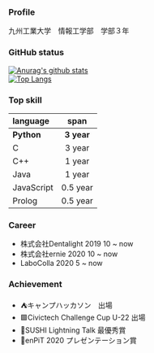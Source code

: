 ### Profile
九州工業大学　情報工学部　学部３年

### GitHub status
[![Anurag's github stats](https://github-readme-stats.vercel.app/api?username=IAMKOTARO)](https://github.com/anuraghazra/github-readme-stats)  
[![Top Langs](https://github-readme-stats.vercel.app/api/top-langs/?username=IAMKOTARO&layout=compact)](https://github.com/anuraghazra/github-readme-stats)

### Top skill
|  language  |  span  |
| :---- | :----: |
|**Python**  |  **3 year**  |
|  C  |  3 year  |
|  C++  |  1 year  |
|  Java  |  1 year  |
|  JavaScript  |  0.5 year  |
|  Prolog  |  0.5 year  |

### Career
- 株式会社Dentalight 2019 10 ~ now 
- 株式会社ernie  2020 10 ~ now
- LaboColla 2020 5 ~ now

### Achievement
- ⛺️キャンプハッカソン　出場
- 🟩Civictech Challenge Cup U-22 出場
- 🍣SUSHI Lightning Talk 最優秀賞
- 🏫enPiT 2020 プレゼンテーション賞
